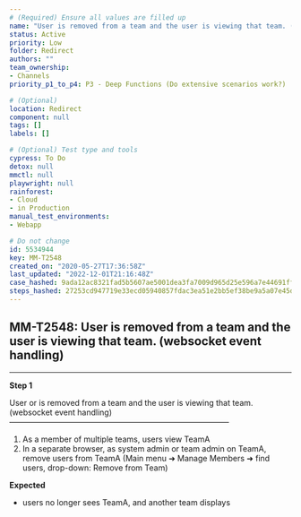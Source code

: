 ```yaml
---
# (Required) Ensure all values are filled up
name: "User is removed from a team and the user is viewing that team. (websocket event handling)"
status: Active
priority: Low
folder: Redirect
authors: ""
team_ownership:
- Channels
priority_p1_to_p4: P3 - Deep Functions (Do extensive scenarios work?)

# (Optional)
location: Redirect
component: null
tags: []
labels: []

# (Optional) Test type and tools
cypress: To Do
detox: null
mmctl: null
playwright: null
rainforest:
- Cloud
- in Production
manual_test_environments:
- Webapp

# Do not change
id: 5534944
key: MM-T2548
created_on: "2020-05-27T17:36:58Z"
last_updated: "2022-12-01T21:16:48Z"
case_hashed: 9ada12ac8321fad5b5607ae5001dea3fa7009d965d25e596a7e44691ff3f668523fa3e393b1fc0755f21df4b478cbb36
steps_hashed: 27253cd947719e33ecd05940857fdac3ea51e2bb5ef38be9a5a07e45db00e29d9b6a7340cdc646eb04da4a576a73a8af
---
```


<!-- (Auto-generated) Based on frontmatter's "key" and "name" -->

## MM-T2548: User is removed from a team and the user is viewing that team. (websocket event handling)

---

**Step 1**

User or is removed from a team and the user is viewing that team. (websocket event handling)\
————————————————————————————

1. As a member of multiple teams, users view TeamA
2. In a separate browser, as system admin or team admin on TeamA, remove users from TeamA (Main menu ➜ Manage Members ➜ find users, drop-down: Remove from Team)

**Expected**

- users no longer sees TeamA, and another team displays
